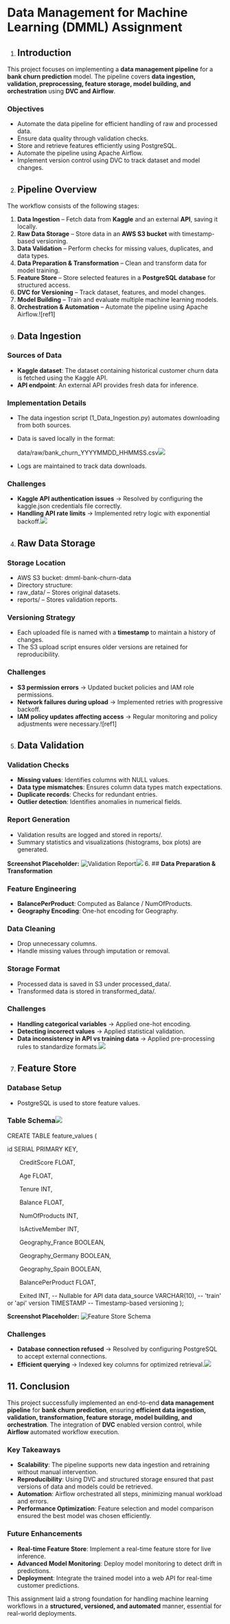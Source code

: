 ﻿# **Data Management for Machine Learning (DMML) Assignment**
1. ## **Introduction**
This project focuses on implementing a **data management pipeline** for a **bank churn prediction** model. The pipeline covers **data ingestion, validation, preprocessing, feature storage, model building, and orchestration** using **DVC and Airflow**.
### **Objectives**
- Automate the data pipeline for efficient handling of raw and processed data.
- Ensure data quality through validation checks.
- Store and retrieve features efficiently using PostgreSQL.
- Automate the pipeline using Apache Airflow.
- Implement version control using DVC to track dataset and model changes.
2. ## **Pipeline Overview**
The workflow consists of the following stages:

1. **Data Ingestion** – Fetch data from **Kaggle** and an external **API**, saving it locally.
1. **Raw Data Storage** – Store data in an **AWS S3 bucket** with timestamp-based versioning.
1. **Data Validation** – Perform checks for missing values, duplicates, and data types.
1. **Data Preparation & Transformation** – Clean and transform data for model training.
1. **Feature Store** – Store selected features in a **PostgreSQL database** for structured access.
1. **DVC for Versioning** – Track dataset, features, and model changes.
1. **Model Building** – Train and evaluate multiple machine learning models.
1. **Orchestration & Automation** – Automate the pipeline using Apache Airflow.![ref1]
3. ## **Data Ingestion**
### **Sources of Data**
- **Kaggle dataset**: The dataset containing historical customer churn data is fetched using the Kaggle API.
- **API endpoint**: An external API provides fresh data for inference.
### **Implementation Details**
- The data ingestion script (1\_Data\_Ingestion.py) automates downloading from both sources.
- Data is saved locally in the format:

  data/raw/bank\_churn\_YYYYMMDD\_HHMMSS.csv![](Aspose.Words.cfebefbf-aed3-485d-9b30-e67fd4ae3fc9.002.png)

- Logs are maintained to track data downloads.
### **Challenges**
- **Kaggle API authentication issues** → Resolved by configuring the kaggle.json credentials file correctly.
- **Handling API rate limits** → Implemented retry logic with exponential backoff.![](Aspose.Words.cfebefbf-aed3-485d-9b30-e67fd4ae3fc9.003.png)
4. ## **Raw Data Storage**
### **Storage Location**
- AWS S3 bucket: dmml-bank-churn-data
- Directory structure:
- raw\_data/ – Stores original datasets.
- reports/ – Stores validation reports.
### **Versioning Strategy**
- Each uploaded file is named with a **timestamp** to maintain a history of changes.
- The S3 upload script ensures older versions are retained for reproducibility.
### **Challenges**
- **S3 permission errors** → Updated bucket policies and IAM role permissions.
- **Network failures during upload** → Implemented retries with progressive backoff.
- **IAM policy updates affecting access** → Regular monitoring and policy adjustments were necessary.![ref1]
5. ## **Data Validation**
### **Validation Checks**
- **Missing values**: Identifies columns with NULL values.
- **Data type mismatches**: Ensures column data types match expectations.
- **Duplicate records**: Checks for redundant entries.
- **Outlier detection**: Identifies anomalies in numerical fields.
### **Report Generation**
- Validation results are logged and stored in reports/.
- Summary statistics and visualizations (histograms, box plots) are generated.

**Screenshot Placeholder:** ![Validation Report](path/to/validation\_report.png)![](Aspose.Words.cfebefbf-aed3-485d-9b30-e67fd4ae3fc9.004.png)
6. ## **Data Preparation & Transformation**
### **Feature Engineering**
- **BalancePerProduct**: Computed as Balance / NumOfProducts.
- **Geography Encoding**: One-hot encoding for Geography.
### **Data Cleaning**
- Drop unnecessary columns.
- Handle missing values through imputation or removal.
### **Storage Format**
- Processed data is saved in S3 under processed\_data/.
- Transformed data is stored in transformed\_data/.
### **Challenges**
- **Handling categorical variables** → Applied one-hot encoding.
- **Detecting incorrect values** → Applied statistical validation.
- **Data inconsistency in API vs training data** → Applied pre-processing rules to standardize formats.![](Aspose.Words.cfebefbf-aed3-485d-9b30-e67fd4ae3fc9.005.png)
7. ## **Feature Store**
### **Database Setup**
- PostgreSQL is used to store feature values.
### **Table Schema![](Aspose.Words.cfebefbf-aed3-485d-9b30-e67fd4ae3fc9.006.png)**
CREATE TABLE feature\_values (

id SERIAL PRIMARY KEY,

`    `CreditScore FLOAT,

`    `Age FLOAT,

`    `Tenure INT,

`    `Balance FLOAT,

`    `NumOfProducts INT,

`    `IsActiveMember INT,

`    `Geography\_France BOOLEAN,

`    `Geography\_Germany BOOLEAN,

`    `Geography\_Spain BOOLEAN,

`    `BalancePerProduct FLOAT,

`    `Exited INT,  -- Nullable for API data     data\_source VARCHAR(10),  -- 'train' or 'api'     version TIMESTAMP  -- Timestamp-based versioning );

**Screenshot Placeholder:** ![Feature Store Schema](path/to/feature\_store.png)
### **Challenges**
- **Database connection refused** → Resolved by configuring PostgreSQL to accept external connections.
- **Efficient querying** → Indexed key columns for optimized retrieval.![](Aspose.Words.cfebefbf-aed3-485d-9b30-e67fd4ae3fc9.007.png)
## **11. Conclusion**
This project successfully implemented an end-to-end **data management pipeline** for **bank churn prediction**, ensuring **efficient data ingestion, validation, transformation, feature storage, model building, and orchestration**. The integration of **DVC** enabled version control, while **Airflow** automated workflow execution.
### **Key Takeaways**
- **Scalability**: The pipeline supports new data ingestion and retraining without manual intervention.
- **Reproducibility**: Using DVC and structured storage ensured that past versions of data and models could be retrieved.
- **Automation**: Airflow orchestrated all steps, minimizing manual workload and errors.
- **Performance Optimization**: Feature selection and model comparison ensured the best model was chosen efficiently.
### **Future Enhancements**
- **Real-time Feature Store**: Implement a real-time feature store for live inference.
- **Advanced Model Monitoring**: Deploy model monitoring to detect drift in predictions.
- **Deployment**: Integrate the trained model into a web API for real-time customer predictions.

This assignment laid a strong foundation for handling machine learning workflows in a **structured, versioned, and automated** manner, essential for real-world deployments.
